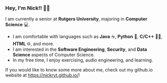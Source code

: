 ### Hey, I'm Nick!! 👋🏻

I am currently a senior at **Rutgers University**, majoring in **Computer Science** 💻.

  - I am comfortable with languages such as **Java** ☕, **Python** 🐍, **C/C++** ☝🏻, **HTML** 🌐, and more.
  - I am interested in the **Software Engineering**, **Security**, and **Data Science** aspects of Computer Science.
  - In my free time, I enjoy exercising, audio engineering, and learning.
      
If you would like to know some more about me, check out my github.io website at https://nickryt.github.io/!

